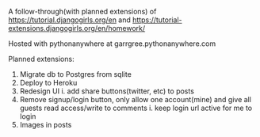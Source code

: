 A follow-through(with planned extensions) of https://tutorial.djangogirls.org/en and https://tutorial-extensions.djangogirls.org/en/homework/

Hosted with pythonanywhere at garrgree.pythonanywhere.com



Planned extensions:
1. Migrate db to Postgres from sqlite
2. Deploy to Heroku
3. Redesign UI
  i. add share buttons(twitter, etc) to posts
4. Remove signup/login button, only allow one account(mine) and give all guests read access/write to comments
  i. keep login url active for me to login
4. Images in posts

